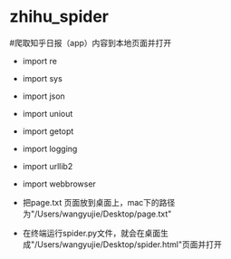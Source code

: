# zhihu_spider
#爬取知乎日报（app）内容到本地页面并打开

* import re
* import sys
* import json
* import uniout
* import getopt
* import logging
* import urllib2
* import webbrowser

* 把page.txt 页面放到桌面上，mac下的路径为"/Users/wangyujie/Desktop/page.txt"
* 在终端运行spider.py文件，就会在桌面生成"/Users/wangyujie/Desktop/spider.html"页面并打开

